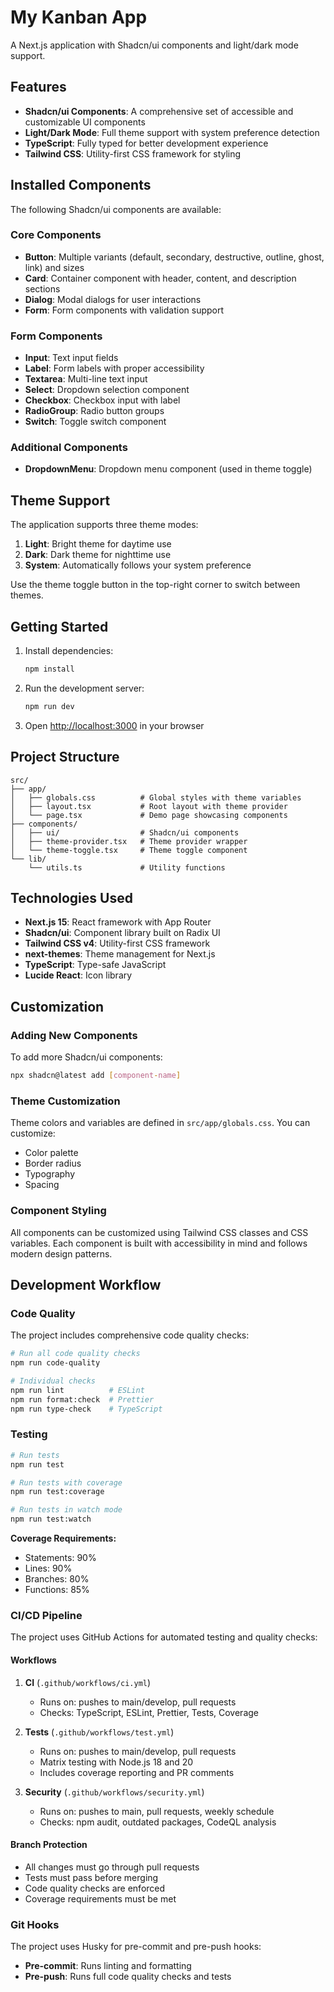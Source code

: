# My Kanban App

A Next.js application with Shadcn/ui components and light/dark mode support.

## Features

- **Shadcn/ui Components**: A comprehensive set of accessible and customizable UI components
- **Light/Dark Mode**: Full theme support with system preference detection
- **TypeScript**: Fully typed for better development experience
- **Tailwind CSS**: Utility-first CSS framework for styling

## Installed Components

The following Shadcn/ui components are available:

### Core Components

- **Button**: Multiple variants (default, secondary, destructive, outline, ghost, link) and sizes
- **Card**: Container component with header, content, and description sections
- **Dialog**: Modal dialogs for user interactions
- **Form**: Form components with validation support

### Form Components

- **Input**: Text input fields
- **Label**: Form labels with proper accessibility
- **Textarea**: Multi-line text input
- **Select**: Dropdown selection component
- **Checkbox**: Checkbox input with label
- **RadioGroup**: Radio button groups
- **Switch**: Toggle switch component

### Additional Components

- **DropdownMenu**: Dropdown menu component (used in theme toggle)

## Theme Support

The application supports three theme modes:

1. **Light**: Bright theme for daytime use
2. **Dark**: Dark theme for nighttime use
3. **System**: Automatically follows your system preference

Use the theme toggle button in the top-right corner to switch between themes.

## Getting Started

1. Install dependencies:

   ```bash
   npm install
   ```

2. Run the development server:

   ```bash
   npm run dev
   ```

3. Open [http://localhost:3000](http://localhost:3000) in your browser

## Project Structure

```
src/
├── app/
│   ├── globals.css          # Global styles with theme variables
│   ├── layout.tsx           # Root layout with theme provider
│   └── page.tsx             # Demo page showcasing components
├── components/
│   ├── ui/                  # Shadcn/ui components
│   ├── theme-provider.tsx   # Theme provider wrapper
│   └── theme-toggle.tsx     # Theme toggle component
└── lib/
    └── utils.ts             # Utility functions
```

## Technologies Used

- **Next.js 15**: React framework with App Router
- **Shadcn/ui**: Component library built on Radix UI
- **Tailwind CSS v4**: Utility-first CSS framework
- **next-themes**: Theme management for Next.js
- **TypeScript**: Type-safe JavaScript
- **Lucide React**: Icon library

## Customization

### Adding New Components

To add more Shadcn/ui components:

```bash
npx shadcn@latest add [component-name]
```

### Theme Customization

Theme colors and variables are defined in `src/app/globals.css`. You can customize:

- Color palette
- Border radius
- Typography
- Spacing

### Component Styling

All components can be customized using Tailwind CSS classes and CSS variables. Each component is built with accessibility in mind and follows modern design patterns.

## Development Workflow

### Code Quality

The project includes comprehensive code quality checks:

```bash
# Run all code quality checks
npm run code-quality

# Individual checks
npm run lint          # ESLint
npm run format:check  # Prettier
npm run type-check    # TypeScript
```

### Testing

```bash
# Run tests
npm run test

# Run tests with coverage
npm run test:coverage

# Run tests in watch mode
npm run test:watch
```

**Coverage Requirements:**

- Statements: 90%
- Lines: 90%
- Branches: 80%
- Functions: 85%

### CI/CD Pipeline

The project uses GitHub Actions for automated testing and quality checks:

#### Workflows

1. **CI** (`.github/workflows/ci.yml`)
   - Runs on: pushes to main/develop, pull requests
   - Checks: TypeScript, ESLint, Prettier, Tests, Coverage

2. **Tests** (`.github/workflows/test.yml`)
   - Runs on: pushes to main/develop, pull requests
   - Matrix testing with Node.js 18 and 20
   - Includes coverage reporting and PR comments

3. **Security** (`.github/workflows/security.yml`)
   - Runs on: pushes to main, pull requests, weekly schedule
   - Checks: npm audit, outdated packages, CodeQL analysis

#### Branch Protection

- All changes must go through pull requests
- Tests must pass before merging
- Code quality checks are enforced
- Coverage requirements must be met

### Git Hooks

The project uses Husky for pre-commit and pre-push hooks:

- **Pre-commit**: Runs linting and formatting
- **Pre-push**: Runs full code quality checks and tests

